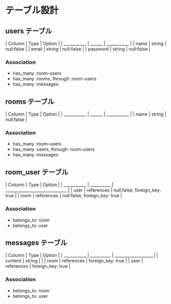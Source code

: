# テーブル設計

## users テーブル

| Column       | Type   | Option      |
| ___________  | ______ | ___________ |
| name         | string | null:false  |
| email        | string | null:false  |
| password     | string | null:false  |

### Association

- has_many :room-users
- has_many :rooms, through: room-users
- has_many :messages


## rooms テーブル
| Column       | Type   | Option      |
| ___________  | ______ | ___________ |
| name         | string | null:false  |

### Association

- has_many :room-users
- has_many :users, through: room-users
- has_many :messages

## room_user テーブル
| Column      | Type       | Option                         |
| ___________ | __________ | ______________________________ |
| user        | references | null:false, foreign_key: true  |
| room        | references | null:false, foreign_key: true  |

### Association

- belongs_to: room
- belongs_to: user

## messages テーブル
| Column      | Type          | Option             |
| ___________ | __________    | ___________________|
| content        | string     |                    |
| room           | references | foreign_key: true  |
| user           | references | foreign_key: true  |

### Association

- belongs_to: room
- belongs_to: user